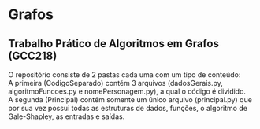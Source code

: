 # Grafos
## Trabalho Prático de Algoritmos em Grafos (GCC218)

O repositório consiste de 2 pastas cada uma com um tipo de conteúdo:  
A primeira (CodigoSeparado) contém 3 arquivos (dadosGerais.py, algoritmoFuncoes.py e nomePersonagem.py), a qual o código é dividido.   
A segunda (Principal) contém somente um único arquivo (principal.py) que por sua vez possui todas as estruturas de dados, funções, o algoritmo de Gale-Shapley, as entradas e saídas.  
